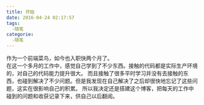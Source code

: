 ```yaml
---
title: 开始
date: 2016-04-24 02:17:57
tags: 
  -随笔
categorie: 
  -随笔
---
```

作为一个前端菜鸟，如今也入职快两个月了。  
在这一个多月的工作中，感觉自己学到了不少东西。接触的代码都是实际生产环境的，对自己的代码能力提升很大。
而且接触了很多平时学习并没有去接触的东西，也碰到解决了不少问题。但是我发现在自己解决了之后却很快地忘记了这些问题，这实在很影响自己的积累。
所以我决定还是搭建这个博客，把每天的工作中碰到的问题和收获记录下来，供自己以后翻阅。